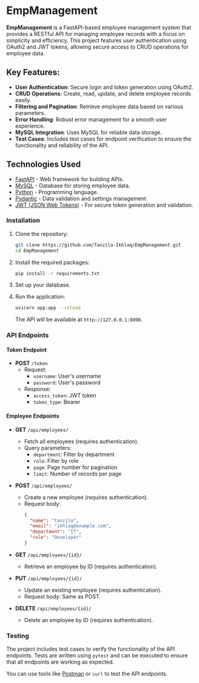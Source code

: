 # EmpManagement

**EmpManagement** is a FastAPI-based employee management system that provides a RESTful API for managing employee records with a focus on simplicity and efficiency. This project features user authentication using OAuth2 and JWT tokens, allowing secure access to CRUD operations for employee data.

## Key Features:
- **User Authentication**: Secure login and token generation using OAuth2.
- **CRUD Operations**: Create, read, update, and delete employee records easily.
- **Filtering and Pagination**: Retrieve employee data based on various parameters.
- **Error Handling**: Robust error management for a smooth user experience.
- **MySQL Integration**: Uses MySQL for reliable data storage.
- **Test Cases**: Includes test cases for endpoint verification to ensure the functionality and reliability of the API.

## Technologies Used

- [FastAPI](https://fastapi.tiangolo.com/) - Web framework for building APIs.
- [MySQL](https://www.mysql.com/) - Database for storing employee data.
- [Python](https://www.python.org/) - Programming language.
- [Pydantic](https://pydantic-docs.helpmanual.io/) - Data validation and settings management.
- [JWT (JSON Web Tokens)](https://jwt.io/) - For secure token generation and validation.

### Installation

1. Clone the repository:
   ```bash
   git clone https://github.com/Tanzila-Ikhlaq/EmpManagement.git
   cd EmpManagement
   ```

3. Install the required packages:
   ```bash
   pip install -r requirements.txt
   ```

4. Set up your database.

5. Run the application:
   ```bash
   uvicorn app:app --reload
   ```

   The API will be available at `http://127.0.0.1:8000`.

### API Endpoints

#### Token Endpoint

- **POST** `/token`
  - Request: 
    - `username`: User's username
    - `password`: User's password
  - Response: 
    - `access_token`: JWT token
    - `token_type`: Bearer

#### Employee Endpoints

- **GET** `/api/employees/`
  - Fetch all employees (requires authentication).
  - Query parameters:
    - `department`: Filter by department
    - `role`: Filter by role
    - `page`: Page number for pagination
    - `limit`: Number of records per page

- **POST** `/api/employees/`
  - Create a new employee (requires authentication).
  - Request body:
    ```json
    {
      "name": "tanzila",
      "email": "ikhlaq@example.com",
      "department": "IT",
      "role": "Developer"
    }
    ```

- **GET** `/api/employees/{id}/`
  - Retrieve an employee by ID (requires authentication).

- **PUT** `/api/employees/{id}/`
  - Update an existing employee (requires authentication).
  - Request body: Same as POST.

- **DELETE** `/api/employees/{id}/`
  - Delete an employee by ID (requires authentication).

### Testing

The project includes test cases to verify the functionality of the API endpoints. Tests are written using `pytest` and can be executed to ensure that all endpoints are working as expected.

You can use tools like [Postman](https://www.postman.com/) or `curl` to test the API endpoints. 
